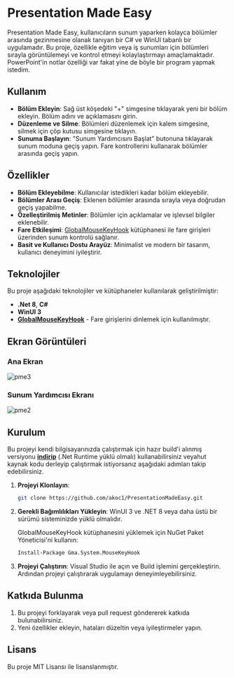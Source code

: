 # Presentation Made Easy

Presentation Made Easy, kullanıcıların sunum yaparken kolayca bölümler arasında gezinmesine olanak tanıyan bir C# ve WinUI tabanlı bir uygulamadır. Bu proje, özellikle eğitim veya iş sunumları için bölümleri sırayla görüntülemeyi ve kontrol etmeyi kolaylaştırmayı amaçlamaktadır. PowerPoint'in notlar özelliği var fakat yine de böyle bir program yapmak istedim.

## Kullanım

- **Bölüm Ekleyin**: Sağ üst köşedeki "+" simgesine tıklayarak yeni bir bölüm ekleyin. Bölüm adını ve açıklamasını girin.
- **Düzenleme ve Silme**: Bölümleri düzenlemek için kalem simgesine, silmek için çöp kutusu simgesine tıklayın.
- **Sunuma Başlayın**: "Sunum Yardımcısını Başlat" butonuna tıklayarak sunum moduna geçiş yapın. Fare kontrollerini kullanarak bölümler arasında geçiş yapın.

## Özellikler

- **Bölüm Ekleyebilme**: Kullanıcılar istedikleri kadar bölüm ekleyebilir.
- **Bölümler Arası Geçiş**: Eklenen bölümler arasında sırayla veya doğrudan geçiş yapabilme.
- **Özelleştirilmiş Metinler**: Bölümler için açıklamalar ve işlevsel bilgiler eklenebilir.
- **Fare Etkileşimi**: [GlobalMouseKeyHook](https://github.com/gmamaladze/globalmousekeyhook) kütüphanesi ile fare girişleri üzerinden sunum kontrolü sağlanır.
- **Basit ve Kullanıcı Dostu Arayüz**: Minimalist ve modern bir tasarım, kullanıcı deneyimini iyileştirir.

## Teknolojiler

Bu proje aşağıdaki teknolojiler ve kütüphaneler kullanılarak geliştirilmiştir:

- **.Net 8**, **C#**
- **WinUI 3**
- **[GlobalMouseKeyHook](https://github.com/gmamaladze/globalmousekeyhook)** - Fare girişlerini dinlemek için kullanılmıştır.

## Ekran Görüntüleri

### Ana Ekran

![pme3](https://github.com/user-attachments/assets/0cf6a1df-7f7b-4636-bd7c-706957d7733d)

### Sunum Yardımcısı Ekranı

![pme2](https://github.com/user-attachments/assets/a3744443-999d-4c87-ac97-c64228d7f75c)

## Kurulum

Bu projeyi kendi bilgisayarınızda çalıştırmak için hazır build'i alınmış versiyonu **[indirip](https://github.com/akoc1/PresentationMadeEasy/releases)** (.Net Runtime yüklü olmalı) kullanabilirsiniz veyahut kaynak kodu derleyip çalıştırmak istiyorsanız aşağıdaki adımları takip edebilirsiniz.

1. **Projeyi Klonlayın**: 
   ```bash
   git clone https://github.com/akoc1/PresentationMadeEasy.git
   
2. **Gerekli Bağımlılıkları Yükleyin**:
   WinUI 3 ve .NET 8 veya daha üstü bir sürümü sisteminizde yüklü olmalıdır.

   GlobalMouseKeyHook kütüphanesini yüklemek için NuGet Paket Yöneticisi'ni kullanın:
   ```bash
   Install-Package Gma.System.MouseKeyHook

3. **Projeyi Çalıştırın**:
   Visual Studio ile açın ve Build işlemini gerçekleştirin.
   Ardından projeyi çalıştırarak uygulamayı deneyimleyebilirsiniz.

## Katkıda Bulunma

1. Bu projeyi forklayarak veya pull request göndererek katkıda bulunabilirsiniz.
2. Yeni özellikler ekleyin, hataları düzeltin veya iyileştirmeler yapın.

## Lisans
Bu proje MIT Lisansı ile lisanslanmıştır.
